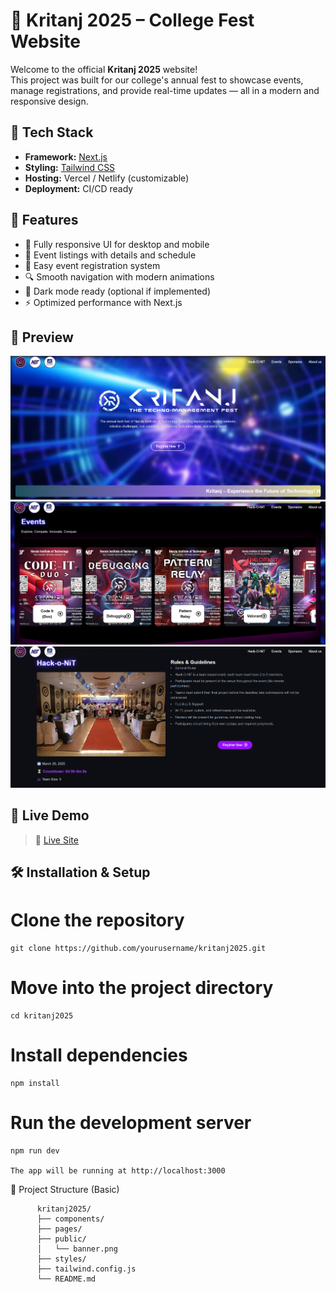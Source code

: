 # 🌟 Kritanj 2025 – College Fest Website

Welcome to the official **Kritanj 2025** website!  
This project was built for our college's annual fest to showcase events, manage registrations, and provide real-time updates — all in a modern and responsive design.


## 🚀 Tech Stack

- **Framework:** [Next.js](https://nextjs.org/)
- **Styling:** [Tailwind CSS](https://tailwindcss.com/)
- **Hosting:** Vercel / Netlify (customizable)
- **Deployment:** CI/CD ready

## 🎯 Features

- 🎨 Fully responsive UI for desktop and mobile
- 📅 Event listings with details and schedule
- 📝 Easy event registration system
- 🔍 Smooth navigation with modern animations
- 🌙 Dark mode ready (optional if implemented)
- ⚡ Optimized performance with Next.js

## 📸 Preview

![Website Preview](./Screenshot1.png)
![Website Preview](./Screenshot2.png)
![Website Preview](./Screenshot3.png)
## 📍 Live Demo

> 🔗 [Live Site](https://kritanj2025.vercel.app/)  

## 🛠️ Installation & Setup

# Clone the repository
    git clone https://github.com/yourusername/kritanj2025.git

# Move into the project directory
    cd kritanj2025

# Install dependencies
    npm install

# Run the development server
    npm run dev
    
    The app will be running at http://localhost:3000

📁 Project Structure (Basic)

          kritanj2025/
          ├── components/
          ├── pages/
          ├── public/
          │   └── banner.png
          ├── styles/
          ├── tailwind.config.js
          └── README.md
